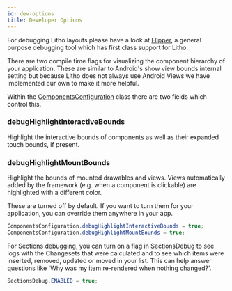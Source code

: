 ```yaml
---
id: dev-options
title: Developer Options
---
```


For debugging Litho layouts please have a look at [Flipper](https://fbflipper.com/), a general purpose debugging tool which has first class support for Litho.

There are two compile time flags for visualizing the component hierarchy of your application. These are similar to Android's show view bounds internal setting but because Litho does not always use Android Views we have implemented our own to make it more helpful.

Within the [ComponentsConfiguration](/javadoc/com/facebook/litho/config/ComponentsConfiguration.html) class there are two fields which control this.

### debugHighlightInteractiveBounds
Highlight the interactive bounds of components as well as their expanded touch bounds, if present.

### debugHighlightMountBounds
Highlight the bounds of mounted drawables and views. Views automatically added by the framework (e.g. when a component is clickable) are highlighted with a different color.

These are turned off by default. If you want to turn them for your application, you can override them anywhere in your app.

```java
ComponentsConfiguration.debugHighlightInteractiveBounds = true;
ComponentsConfiguration.debugHighlightMountBounds = true;
```

For Sections debugging, you can turn on a flag in [SectionsDebug](/javadoc/com/facebook/litho/widget/SectionsDebug.html) to see logs with the Changesets that were calculated and to see which items were inserted, removed, updated or moved in your list. This can help answer questions like 'Why was my item re-rendered when nothing changed?'.
```java
SectionsDebug.ENABLED = true;
```


